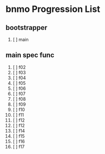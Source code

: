 # bnmo Progression List
## bootstrapper
1. [ ] main

## main spec func

1. [ ] f02
2. [ ] f03
3. [ ] f04
4. [ ] f05
5. [ ] f06
6. [ ] f07
7. [ ] f08
8. [ ] f09
9.  [ ] f10
10. [ ] f11
11. [ ] f12
12. [ ] f12
13. [ ] f14
14. [ ] f15
15. [ ] f16
16. [ ] f17